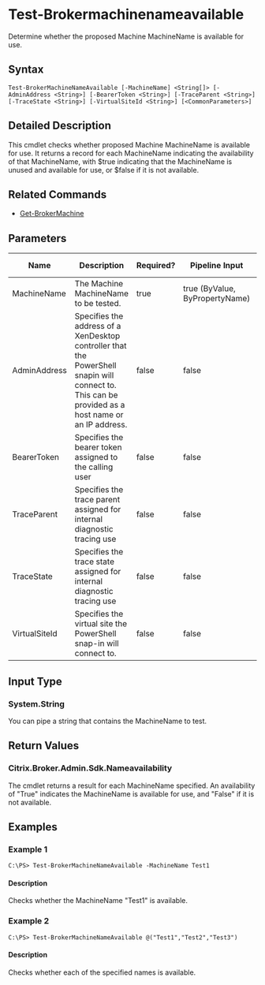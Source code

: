﻿
# Test-Brokermachinenameavailable
Determine whether the proposed Machine MachineName is available for use.
## Syntax

```
Test-BrokerMachineNameAvailable [-MachineName] <String[]> [-AdminAddress <String>] [-BearerToken <String>] [-TraceParent <String>] [-TraceState <String>] [-VirtualSiteId <String>] [<CommonParameters>]
```

## Detailed Description
This cmdlet checks whether proposed Machine MachineName is available for use. It returns a record for each MachineName indicating the availability of that MachineName, with \$true indicating that the MachineName is unused and available for use, or \$false if it is not available.


## Related Commands

* [Get-BrokerMachine](../Get-BrokerMachine/)
## Parameters
| Name   | Description | Required? | Pipeline Input | Default Value |
| --- | --- | --- | --- | --- |
| MachineName | The Machine MachineName to be tested. | true | true (ByValue, ByPropertyName) |  |
| AdminAddress | Specifies the address of a XenDesktop controller that the PowerShell snapin will connect to. This can be provided as a host name or an IP address. | false | false | Localhost. Once a value is provided by any cmdlet, this value will become the default. |
| BearerToken | Specifies the bearer token assigned to the calling user | false | false |  |
| TraceParent | Specifies the trace parent assigned for internal diagnostic tracing use | false | false |  |
| TraceState | Specifies the trace state assigned for internal diagnostic tracing use | false | false |  |
| VirtualSiteId | Specifies the virtual site the PowerShell snap-in will connect to. | false | false |  |

## Input Type

### System.String
You can pipe a string that contains the MachineName to test.
## Return Values

### Citrix.Broker.Admin.Sdk.Nameavailability
The cmdlet returns a result for each MachineName specified. An availability of "True" indicates the MachineName is available for use, and "False" if it is not available.
## Examples

### Example 1

```
C:\PS> Test-BrokerMachineNameAvailable -MachineName Test1
```

#### Description
Checks whether the MachineName "Test1" is available.
### Example 2

```
C:\PS> Test-BrokerMachineNameAvailable @("Test1","Test2","Test3")
```

#### Description
Checks whether each of the specified names is available.
